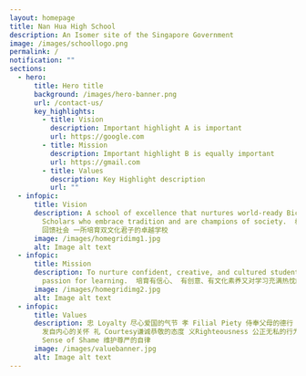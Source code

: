 ```yaml
---
layout: homepage
title: Nan Hua High School
description: An Isomer site of the Singapore Government
image: /images/schoollogo.png
permalink: /
notification: ""
sections:
  - hero:
      title: Hero title
      background: /images/hero-banner.png
      url: /contact-us/
      key_highlights:
        - title: Vision
          description: Important highlight A is important
          url: https://google.com
        - title: Mission
          description: Important highlight B is equally important
          url: https://gmail.com
        - title: Values
          description: Key Highlight description
          url: ""
  - infopic:
      title: Vision
      description: A school of excellence that nurtures world-ready Bicultural
        Scholars who embrace tradition and are champions of society.  根植传统 放眼世界
        回馈社会 一所培育双文化君子的卓越学校
      image: /images/homegridimg1.jpg
      alt: Image alt text
  - infopic:
      title: Mission
      description: To nurture confident, creative, and cultured students with a
        passion for learning.  培育有信心、 有创意、有文化素养又对学习充满热忱的学生。
      image: /images/homegridimg2.jpg
      alt: Image alt text
  - infopic:
      title: Values
      description: 忠 Loyalty 尽心爱国的气节 孝 Filial Piety 侍奉父母的德行 仁 Humanity 推己及人的胸襟 爱 Love
        发自内心的关怀 礼 Courtesy谦诚恭敬的态度 义Righteousness 公正无私的行为 廉 Integrity 清白光明的操守 耻
        Sense of Shame 维护尊严的自律
      image: /images/valuebanner.jpg
      alt: Image alt text
---
```



